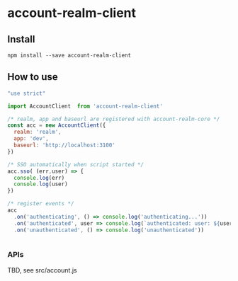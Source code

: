 # account-realm-client

## Install

`npm install --save account-realm-client`

## How to use

```javascript
"use strict"

import AccountClient  from 'account-realm-client'

/* realm, app and baseurl are registered with account-realm-core */
const acc = new AccountClient({
  realm: 'realm',
  app: 'dev',
  baseurl: 'http://localhost:3100'
})

/* SSO automatically when script started */
acc.sso( (err,user) => {
  console.log(err)
  console.log(user)
})

/* register events */
acc
  .on('authenticating', () => console.log('authenticating...'))
  .on('authenticated', user => console.log(`authenticated: user: ${user}`))
  .on('unauthenticated', () => console.log('unauthenticated'))
  
  ```
### APIs

TBD, see src/account.js